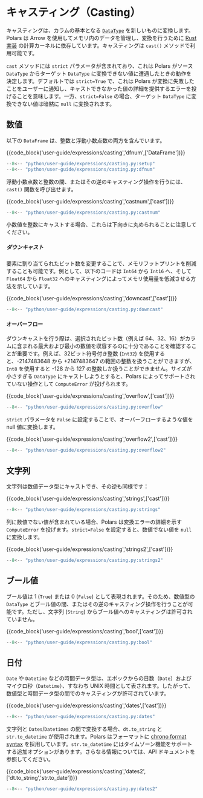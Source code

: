 # キャスティング（Casting）

キャスティングは、カラムの基本となる [`DataType`](../concepts/data-types/overview.md) を新しいものに変換します。Polars は Arrow を使用してメモリ内のデータを管理し、変換を行うために [Rust 実装](https://github.com/jorgecarleitao/arrow2) の計算カーネルに依存しています。キャスティングは `cast()` メソッドで利用可能です。

`cast` メソッドには `strict` パラメータが含まれており、これは Polars がソース `DataType` からターゲット `DataType` に変換できない値に遭遇したときの動作を決定します。デフォルトでは `strict=True` で、これは Polars が変換に失敗したことをユーザーに通知し、キャストできなかった値の詳細を提供するエラーを投げることを意味します。一方、`strict=False` の場合、ターゲット `DataType` に変換できない値は暗黙に `null` に変換されます。

## 数値

以下の `DataFrame` は、整数と浮動小数点数の両方を含んでいます。

{{code_block('user-guide/expressions/casting','dfnum',['DataFrame'])}}

```python exec="on" result="text" session="user-guide/cast"
--8<-- "python/user-guide/expressions/casting.py:setup"
--8<-- "python/user-guide/expressions/casting.py:dfnum"
```

浮動小数点数と整数の間、またはその逆のキャスティング操作を行うには、`cast()` 関数を呼び出せます。

{{code_block('user-guide/expressions/casting','castnum',['cast'])}}

```python exec="on" result="text" session="user-guide/cast"
--8<-- "python/user-guide/expressions/casting.py:castnum"
```

小数値を整数にキャストする場合、これらは下向きに丸められることに注意してください。

##### ダウンキャスト

要素に割り当てられたビット数を変更することで、メモリフットプリントを削減することも可能です。例として、以下のコードは `Int64` から `Int16` へ、そして `Float64` から `Float32` へのキャスティングによってメモリ使用量を低減させる方法を示しています。

{{code_block('user-guide/expressions/casting','downcast',['cast'])}}

```python exec="on" result="text" session="user-guide/cast
--8<-- "python/user-guide/expressions/casting.py:downcast"
```

#### オーバーフロー

ダウンキャストを行う際は、選択されたビット数（例えば 64、32、16）がカラムに含まれる最大および最小の数値を収容するのに十分であることを確認することが重要です。例えば、32ビット符号付き整数 (`Int32`) を使用すると、-2147483648 から +2147483647 の範囲の整数を扱うことができますが、`Int8` を使用すると -128 から 127 の整数しか扱うことができません。サイズが小さすぎる `DataType` にキャストしようとすると、Polars によってサポートされていない操作として `ComputeError` が投げられます。

{{code_block('user-guide/expressions/casting','overflow',['cast'])}}

```python exec="on" result="text" session="user-guide/cast"
--8<-- "python/user-guide/expressions/casting.py:overflow"
```

`strict` パラメータを `False` に設定することで、オーバーフローするような値を null 値に変換します。

{{code_block('user-guide/expressions/casting','overflow2',['cast'])}}

```python exec="on" result="text" session="user-guide/cast
--8<-- "python/user-guide/expressions/casting.py:overflow2"
```

## 文字列

文字列は数値データ型にキャストでき、その逆も同様です：

{{code_block('user-guide/expressions/casting','strings',['cast'])}}

```python exec="on" result="text" session="user-guide/cast
--8<-- "python/user-guide/expressions/casting.py:strings"
```

列に数値でない値が含まれている場合、Polars は変換エラーの詳細を示す `ComputeError` を投げます。`strict=False` を設定すると、数値でない値を `null` に変換します。

{{code_block('user-guide/expressions/casting','strings2',['cast'])}}

```python exec="on" result="text" session="user-guide/cast
--8<-- "python/user-guide/expressions/casting.py:strings2"
```

## ブール値

ブール値は 1 (`True`) または 0 (`False`) として表現されます。そのため、数値型の `DataType` とブール値の間、またはその逆のキャスティング操作を行うことが可能です。ただし、文字列 (`String`) からブール値へのキャスティングは許可されていません。

{{code_block('user-guide/expressions/casting','bool',['cast'])}}

```python exec="on" result="text" session="user-guide/cast
--8<-- "python/user-guide/expressions/casting.py:bool"
```

## 日付

`Date` や `Datetime` などの時間データ型は、エポックからの日数（`Date`）およびマイクロ秒（`Datetime`）、すなわち UNIX 時間として表されます。したがって、数値型と時間データ型の間でのキャスティングが許可されています。

{{code_block('user-guide/expressions/casting','dates',['cast'])}}

```python exec="on" result="text" session="user-guide/cast
--8<-- "python/user-guide/expressions/casting.py:dates"
```

文字列と `Dates`/`Datetimes` の間で変換する場合、`dt.to_string` と `str.to_datetime` が使用されます。Polars はフォーマットに [chrono format syntax](https://docs.rs/chrono/latest/chrono/format/strftime/index.html) を採用しています。`str.to_datetime` にはタイムゾーン機能をサポートする追加オプションがあります。さらなる情報については、API ドキュメントを参照してください。

{{code_block('user-guide/expressions/casting','dates2',['dt.to_string','str.to_date'])}}

```python exec="on" result="text" session="user-guide/cast
--8<-- "python/user-guide/expressions/casting.py:dates2"
```
